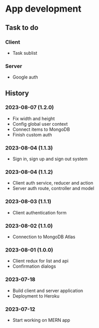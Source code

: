 # App development

## Task to do

### Client

- Task sublist

### Server

- Google auth

## History

### 2023-08-07 (1.2.0)

- Fix width and height
- Config global user context
- Connect items to MongoDB
- Finish custom auth

### 2023-08-04 (1.1.3)

- Sign in, sign up and sign out system

### 2023-08-04 (1.1.2)

- Client auth service, reducer and action
- Server auth route, controller and model

### 2023-08-03 (1.1.1)

- Client authentication form

### 2023-08-02 (1.1.0)

- Connection to MongoDB Atlas

### 2023-08-01 (1.0.0)

- Client redux for list and api
- Confirmation dialogs

### 2023-07-18

- Build client and server application
- Deployment to Heroku

### 2023-07-12

- Start working on MERN app
